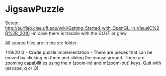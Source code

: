 JigsawPuzzle
============

Setup: http://surflab.cise.ufl.edu/wiki/Getting_Started_with_OpenGL_in_VisualC%2B%2B_2010
-in case there is trouble with the GLUT or glew

All source files are in the src folder

11/9/2013 - Crude puzzle implementation - There are pieces that can be moved by clicking on them and sliding the mouse around. There are zooming capabilities using the n (zoom-in) and m(zoom-out) keys. Quit with (escape, q or Q).
